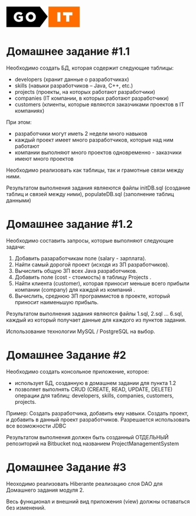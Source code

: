# [![GoIt Java](goit-logo.jpg)](http://java.new.goit.ua)

<h1>Домашнее задание #1.1</h1>

Необходимо создать БД, которая содержит следующие таблицы:

- developers (хранит данные о разработчиках)
- skills (навыки разработчиков – Java, C++, etc.)
- projects (проекты, на которых работают разработчики)
- companies (IT компании, в которых работают разработчики)
- customers (клиенты, которые являются заказчиками проектов в IT компаниях)

При этом:

- разработчики могут иметь 2 недели много навыков
- каждый проект имеет много разработчиков, которые над ним работают
- компании выполняют много проектов одновременно - заказчики имеют много проектов

Необходимо реализовать как таблицы, так и грамотные связи между ними.

Результатом выполнения задания являеются файлы initDB.sql (создание таблиц и связей между ними), populateDB.sql (заполнение таблиц данными)


<h1>Домашнее задание #1.2</h1>

Необходимо составить запросы, которые выполняют следующие задачи:

1. Добавить разаработчикам поле (salary - зарплата).
2. Найти самый дорогой проект (исходя из ЗП разработчиков).
3. Вычислить общую ЗП всех Java разработчиков.
4. Добавить поле (cost - стоимость) в таблицу Projects .
5. Найти клиента (customer), которая приносит меньше всего прибыли компании (company) для каждой из компаний .
6. Вычислить, среднюю ЗП программистов в проекте, который приносит наименьшую прибыль.

Результатом выполнения задания являются файлы 1.sql, 2.sql … 6.sql, каждый из который получает данные для каждого из пунктов задания.

Использование технологии MySQL / PostgreSQL на выбор.


<h1>Домашнее Задание #2</h1>
Необходимо создать консольное приложение, которое:

- использует БД, созданную в домашнем задании для пункта 1.2
- позволяет выполнять CRUD (CREATE, READ, UPDATE, DELETE) операции для таблиц: developers, skills, companies, customers, projects.

Пример: Создать разработчика, добавить ему навыки. Создать проект, и добавить в данный проект разработчиков. Разрешается использовать все возможности JDBC

Результатом выполнения должен быть созданный ОТДЕЛЬНЫЙ репозиторий на Bitbucket под названием ProjectManagementSystem


<h1>Домашнее Задание #3</h1>
Неоходимо реализовать Hiberante реализацию слоя DAO для Домашнего задания модуля 2.

Весь функционал и внешний вид приложения (view) должны оставаться без изменений.
